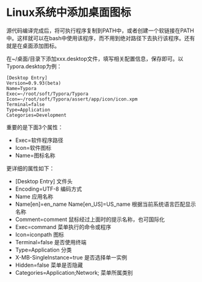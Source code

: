 # Linux系统中添加桌面图标

源代码编译完成后，将可执行程序复制到PATH中，或者创建一个软链接在PATH中。这样就可以在bash中使用该程序，而不用到绝对路径下去执行该程序。还有就是在桌面添加图标。

在\~/桌面/目录下添加xxx.desktop文件，填写相关配置信息，保存即可。以Typora.desktop为例：

```desktop
[Desktop Entry]
Version=0.9.93(beta)
Name=Typora
Exec=~/root/soft/Typora/Typora
Icon=~/root/soft/Typora/assert/app/icon/icon.xpm
Terminal=false
Type=Application
Categories=Development
```

重要的是下面3个属性：

- Exec=软件程序路径
- Icon=软件图标
- Name=图标名称

更详细的属性如下：

- [Desktop Entry] 文件头
- Encoding=UTF-8 编码方式
- Name 应用名称
- Name[en]=en_name Name[en_US]=US_name 根据当前系统语言匹配显示名称
- Comment=comment 鼠标经过上面时的提示名称，也可国际化
- Exec=command 菜单执行的命令或程序
- Icon=iconpath 图标
- Terminal=false 是否使用终端
- Type=Application 分类
- X-MB-SingleInstance=true 是否选择单一实例
- Hidden=false 菜单是否隐藏
- Categories=Application;Network; 菜单所属类别

